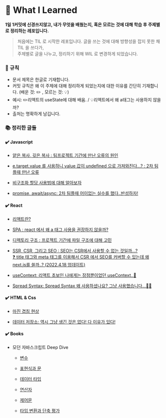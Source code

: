 # 🚀 What I Learned

**1일 1커밋에 신경쓰지않고, 내가 무엇을 배웠는지, 혹은 모르는 것에 대해 학습 후 주제별로 정리하는 레포입니다.**

> 처음에는 TIL 로 시작한 레포입니다. 글을 쓰는 것에 대해 방향성을 잡지 못한 채 TIL 을 쓰다가, <br />
> 주제별로 글을 나누고, 정리하기 위해 WIL 로 변경하게 되었습니다.

### 📌 규칙 <br />

- 문서 제목은 한글로 기재합니다.
- 커밋 규칙은 왜 이 주제에 대해 정리하게 되었는지에 대한 이유를 간단히 기재합니다. (배운 것: ✏️ , 모르는 것: 💡)
- 예시: ✏️리액트의 useState에 대해 배움. / 💡리액트에서 왜 a태그는 사용하지 않을까?
- 출처는 명확하게 남깁니다.

### 📚 정리한 글들

#### ✔️ Javascript

- [얕은 복사, 깊은 복사 : 팀프로젝트 기간에 만난 오류의 원인](https://github.com/Nayeon97/WIL/blob/9f3c94f9a800aedb9dc6a7b8a757145f2ec86959/JS/%EC%96%95%EC%9D%80%20%EB%B3%B5%EC%82%AC,%20%EA%B9%8A%EC%9D%80%20%EB%B3%B5%EC%82%AC.md)

- [e.target.value 를 사용하니 value 값이 undefined 으로 가져와진다...? : 2차 팀플때 만난 오류](https://github.com/Nayeon97/WIL/blob/723a8595dd5473e84db4cf9050a97264d8a469aa/JS/currentTarget..%3F.md)

- [비구조화 할당 사용법에 대해 알아보자](https://github.com/Nayeon97/WIL/blob/c88d22ad72f56953ea4daf3431a8d9bf793bb077/JS/%EB%B9%84%EA%B5%AC%EC%A1%B0%ED%99%94%20%ED%95%A0%EB%8B%B9.md)

- [promise, await/async: 2차 팀플때 어이없는 실수를 했다..반성하자!](https://github.com/Nayeon97/WIL/blob/61f520801017fa38b44ee873f05d7919ec1f73f1/JS/promise.md)

#### ✔️ React <br />

- [리액트란?](https://github.com/Nayeon97/TIL/blob/1b3f3a8073d7eec0cc6d67a8dde53b553453e5ec/React/React.md)

- [SPA : react 에서 왜 a 태그 사용을 권장하지 않을까? ](https://github.com/Nayeon97/WIL/blob/69981caaf331f7c0078f4ac03c21a5eb621ff87b/React/SPA%EC%97%90%20%EB%8C%80%ED%95%B4%20%EC%95%8C%EA%B2%8C%EB%90%98%EB%8B%A4.md)

- [디렉토리 구조 : 프로젝트 기간에 파일 구조에 대해 고민](https://github.com/Nayeon97/WIL/blob/14d7d5aaf41a6525429643a82db96f59db1593f3/React/%EB%94%94%EB%A0%89%ED%86%A0%EB%A6%AC%EA%B5%AC%EC%A1%B0.md) <br />
- [SSR, CSR, 그리고 SEO : SEO는 CSR에서 사용할 수 없는 것일까...?  
  ❓ title 태그와 meta 태그를 이용해서 CSR 에서 SEO를 커버할 수 있는데 왜 next.js를 쓸까..? (2022.4.18 업데이트)](https://github.com/Nayeon97/WIL/blob/6e742e12758a1574f0cae9d0bb2c7dd3d40ab45a/React/SSR,%20CSR,%20SEO.md)

- [useContext: 리액트 초보인 나에게는 장점뿐이었던 useContext..🥲](https://github.com/Nayeon97/WIL/blob/1e90b7f51efd525ab1d2d2c3dbce17148ed4bf5f/React/useContext.md)

- [Spread Syntax: Spread Syntax 왜 사용하셨나요? 그냥 사용했습니다...🤦‍♀️](https://github.com/Nayeon97/WIL/blob/a60d5a1ec83a102ac767e15f9a27433821f6a84f/React/Spread%20Syntax.md)

#### ✔️ HTML & Css

- [마진 겹침 현상](https://github.com/Nayeon97/WIL/blob/ab5789ee123bb2e47fe9c4c6010b1a1ef9f77f6e/Css/%EB%A7%88%EC%A7%84%EA%B2%B9%EC%B9%A8%ED%98%84%EC%83%81.md)

- [데이터 저장소: 역시 그냥 생긴 것은 없다! 다 이유가 있다! ](https://github.com/Nayeon97/WIL/blob/4bccaefe769f8e6ea718c9a53ff2dfc625e3227a/HTML,%20Css/%EB%8D%B0%EC%9D%B4%ED%84%B0%20%EC%A0%80%EC%9E%A5%EC%86%8C.md)

#### ✔️ Books

- 모던 자바스크립트 Deep Dive

  - [변수](https://github.com/Nayeon97/WIL/blob/4702e22c2cd4444240d3a3b05a17a2dae0f94fd6/Books/Modern_JS/4%EC%9E%A5_%EB%B3%80%EC%88%98.md)

  - [표현식과 문](https://github.com/Nayeon97/WIL/blob/358b9386554efbc248d6f3d44dd045d7d1aa8a82/Books/Modern_JS/5%EC%9E%A5_%ED%91%9C%ED%98%84%EC%8B%9D%EA%B3%BC%20%EB%AC%B8.md)

  - [데이터 타입](https://github.com/Nayeon97/WIL/blob/06b45fde8a6d83d4c48a3e45e4aabbaef8b05a45/Books/Modern_JS/6%EC%9E%A5_%EB%8D%B0%EC%9D%B4%ED%84%B0%20%ED%83%80%EC%9E%85.md)

  - [연산자](https://github.com/Nayeon97/WIL/blob/a057844e0911f4dcf4d3bda0a71acbe91dc4805f/Books/Modern_JS/7%EC%9E%A5_%EC%97%B0%EC%82%B0%EC%9E%90.md)

  - [제어문](Books/Modern_JS/8장_제어문.md)

  - [타입 변환과 단축 평가](https://github.com/Nayeon97/WIL/blob/6aa9cf050705ee4e21f555c9e63c74cbcee834a5/Books/Modern_JS/9%EC%9E%A5_%ED%83%80%EC%9E%85%20%EB%B3%80%ED%99%98%EA%B3%BC%20%EB%8B%A8%EC%B6%95%20%ED%8F%89%EA%B0%80.md)
